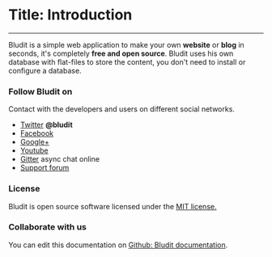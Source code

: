 # Title: Introduction
<!-- Position: 1 -->
---
Bludit is a simple web application to make your own **website** or **blog** in seconds, it's completely **free and open source**. Bludit uses his own database with flat-files to store the content, you don't need to install or configure a database.

### Follow Bludit on
Contact with the developers and users on different social networks.

* [Twitter](https://twitter.com/bludit) **@bludit**
* [Facebook](https://www.facebook.com/bluditcms)
* [Google+](https://plus.google.com/+Bluditcms)
* [Youtube](https://www.youtube.com/channel/UCuLu0Z_CHBsTiYTDz129x9Q)
* [Gitter](https://gitter.im/dignajar/bludit) async chat online
* [Support forum](https://forum.bludit.com)

### License
Bludit is open source software licensed under the [MIT license.](https://tldrlegal.com/license/mit-license)

### Collaborate with us
You can edit this documentation on [Github: Bludit documentation](https://github.com/dignajar/bludit-documentation).
